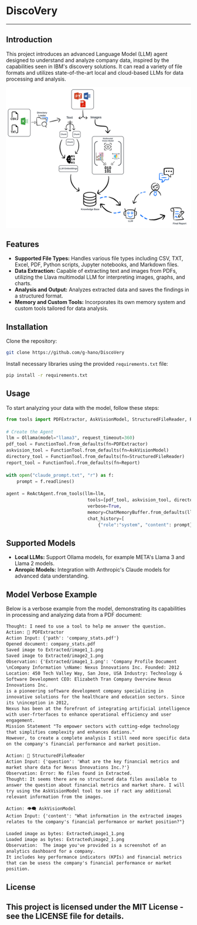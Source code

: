 # DiscoVery

---

## Introduction
This project introduces an advanced Language Model (LLM) agent designed to understand and analyze company data, inspired by the capabilities seen in IBM's discovery solutions. It can read a variety of file formats and utilizes state-of-the-art local and cloud-based LLMs for data processing and analysis.

![DiscoVery Chart](charts/big.png)
## Features
- **Supported File Types:** Handles various file types including CSV, TXT, Excel, PDF, Python scripts, Jupyter notebooks, and Markdown files.
- **Data Extraction:** Capable of extracting text and images from PDFs, utilizing the Llava multimodal LLM for interpreting images, graphs, and charts.
- **Analysis and Output:** Analyzes extracted data and saves the findings in a structured format.
- **Memory and Custom Tools:** Incorporates its own memory system and custom tools tailored for data analysis.

## Installation
Clone the repository:
```bash
git clone https://github.com/g-hano/DiscoVery

```
Install necessary libraries using the provided `requirements.txt` file:
```bash
pip install -r requirements.txt
```

## Usage
To start analyzing your data with the model, follow these steps:
```python
from tools import PDFExtractor, AskVisionModel, StructuredFileReader, Report

# Create the Agent
llm = Ollama(model="llama3", request_timeout=360)
pdf_tool = FunctionTool.from_defaults(fn=PDFExtractor)
askvision_tool = FunctionTool.from_defaults(fn=AskVisionModel)
directory_tool = FunctionTool.from_defaults(fn=StructuredFileReader)
report_tool = FunctionTool.from_defaults(fn=Report)

with open("claude_prompt.txt", "r") as f:
    prompt = f.readlines()

agent = ReActAgent.from_tools(llm=llm,
                               tools=[pdf_tool, askvision_tool, directory_tool, report_tool],
                               verbose=True,
                               memory=ChatMemoryBuffer.from_defaults(llm=llm),
                               chat_history=[
                                   {"role":"system", "content": prompt}])
```

## Supported Models
- **Local LLMs:** Support Ollama models, for example META's Llama 3 and Llama 2 models.
- **Anropic Models:** Integration with Anthropic's Claude models for advanced data understanding.

## Model Verbose Example
Below is a verbose example from the model, demonstrating its capabilities in processing and analyzing data from a PDF document:

```
Thought: I need to use a tool to help me answer the question.
Action: 📜 PDFExtractor
Action Input: {'path': 'company_stats.pdf'}
Opened document: company_stats.pdf
Saved image to Extracted/image1_1.png
Saved image to Extracted/image2_1.png
Observation: {'Extracted/image1_1.png': 'Company Profile Document \nCompany Information \nName: Nexus Innovations Inc. Founded: 2012
Location: 450 Tech Valley Way, San Jose, USA Industry: Technology & Software Development CEO: Elizabeth Tran Company Overview Nexus Innovations Inc.
is a pioneering software development company specializing in innovative solutions for the healthcare and education sectors. Since its \ninception in 2012,
Nexus has been at the forefront of integrating artificial intelligence with user-frterfaces to enhance operational efficiency and user engagement.
Mission Statement "To empower sectors with cutting-edge technology that simplifies complexity and enhances dations."
However, to create a complete analysis I still need more specific data on the company's financial performance and market position.

Action: 📁 StructuredFileReader
Action Input: {'question': 'What are the key financial metrics and market share data for Nexus Innovations Inc.?'}
Observation: Error: No files found in Extracted.
Thought: It seems there are no structured data files available to answer the question about financial metrics and market share. I will try using the AskVisionModel tool to see if ract any additional relevant information from the images.

Action: 👁‍🗨 AskVisionModel
Action Input: {'content': "What information in the extracted images relates to the company's financial performance or market position?"}

Loaded image as bytes: Extracted\image1_1.png
Loaded image as bytes: Extracted\image2_1.png
Observation:  The image you've provided is a screenshot of an analytics dashboard for a company.
It includes key performance indicators (KPIs) and financial metrics that can be usess the company's financial performance or market position.

```
## License
This project is licensed under the MIT License - see the LICENSE file for details.
---
